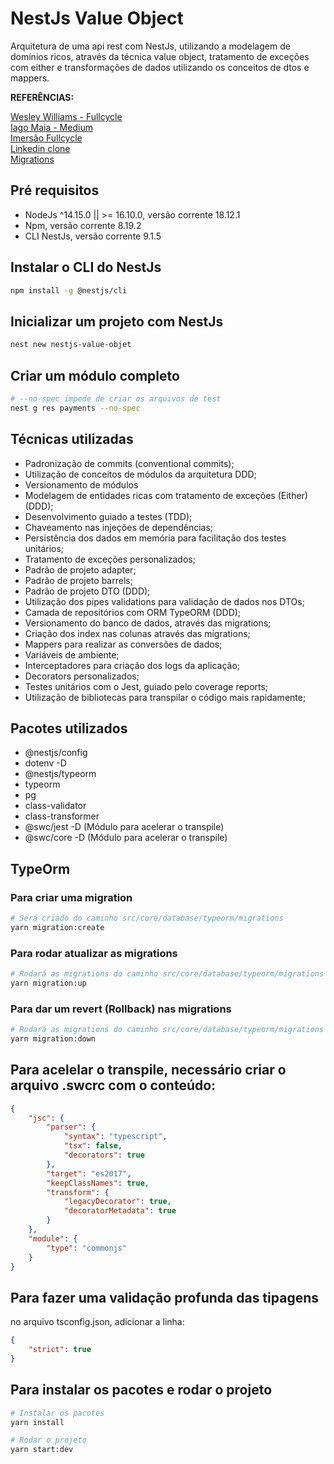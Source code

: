 # NestJs Value Object

Arquitetura de uma api rest com NestJs, utilizando a modelagem de domínios ricos, através da técnica value object, tratamento de exceções com either e transformações de dados utilizando os conceitos de dtos e mappers.

**REFERÊNCIAS:**

[Wesley Williams - Fullcycle](https://github.com/codeedu/nest-kafka/tree/master/apache-kafka)<br />
[Iago Maia - Medium](https://medium.com/@iago.maiasilva/construindo-uma-api-com-nestjs-postgresql-e-docker-parte-1-criando-nosso-primeiro-endpoint-248d4b8ecc9c)<br />
[Imersão Fullcycle](https://github.com/codeedu/live-imersao-fullcycle8-nestjs-clean-architecture)<br />
[Linkedin clone](https://github.com/Jon-Peppinck/linkedin-clone)<br />
[Migrations](https://orkhan.gitbook.io/typeorm/docs/migrations)

## Pré requisitos

-   NodeJs ^14.15.0 || >= 16.10.0, versão corrente 18.12.1
-   Npm, versão corrente 8.19.2
-   CLI NestJs, versão corrente 9.1.5

## Instalar o CLI do NestJs

```bash
npm install -g @nestjs/cli
```

## Inicializar um projeto com NestJs

```bash
nest new nestjs-value-objet
```

## Criar um módulo completo

```bash
# --no-spec impede de criar os arquivos de test
nest g res payments --no-spec
```

## Técnicas utilizadas

-   Padronização de commits (conventional commits);
-   Utilização de conceitos de módulos da arquitetura DDD;
-   Versionamento de módulos
-   Modelagem de entidades ricas com tratamento de exceções (Either) (DDD);
-   Desenvolvimento guiado a testes (TDD);
-   Chaveamento nas injeções de dependências;
-   Persistência dos dados em memória para facilitação dos testes unitários;
-   Tratamento de exceções personalizados;
-   Padrão de projeto adapter;
-   Padrão de projeto barrels;
-   Padrão de projeto DTO (DDD);
-   Utilização dos pipes validations para validação de dados nos DTOs;
-   Camada de repositórios com ORM TypeORM (DDD);
-   Versionamento do banco de dados, através das migrations;
-   Criação dos index nas colunas através das migrations;
-   Mappers para realizar as conversões de dados;
-   Variáveis de ambiente;
-   Interceptadores para criação dos logs da aplicação;
-   Decorators personalizados;
-   Testes unitários com o Jest, guiado pelo coverage reports;
-   Utilização de bibliotecas para transpilar o código mais rapidamente;

## Pacotes utilizados

-   @nestjs/config
-   dotenv -D
-   @nestjs/typeorm
-   typeorm
-   pg
-   class-validator
-   class-transformer
-   @swc/jest -D (Módulo para acelerar o transpile)
-   @swc/core -D (Módulo para acelerar o transpile)

## TypeOrm

### Para criar uma migration

```bash
# Será criado do caminho src/core/database/typeorm/migrations
yarn migration:create
```

### Para rodar atualizar as migrations

```bash
# Rodará as migrations do caminho src/core/database/typeorm/migrations
yarn migration:up
```

### Para dar um revert (Rollback) nas migrations

```bash
# Rodará as migrations do caminho src/core/database/typeorm/migrations
yarn migration:down
```

## Para acelelar o transpile, necessário criar o arquivo .swcrc com o conteúdo:

```json
{
    "jsc": {
        "parser": {
            "syntax": "typescript",
            "tsx": false,
            "decorators": true
        },
        "target": "es2017",
        "keepClassNames": true,
        "transform": {
            "legacyDecorator": true,
            "decoratorMetadata": true
        }
    },
    "module": {
        "type": "commonjs"
    }
}
```

## Para fazer uma validação profunda das tipagens

no arquivo tsconfig.json, adicionar a linha:

```json
{
    "strict": true
}
```

## Para instalar os pacotes e rodar o projeto

```bash
# Instalar os pacotes
yarn install

# Rodar o projeto
yarn start:dev
```
